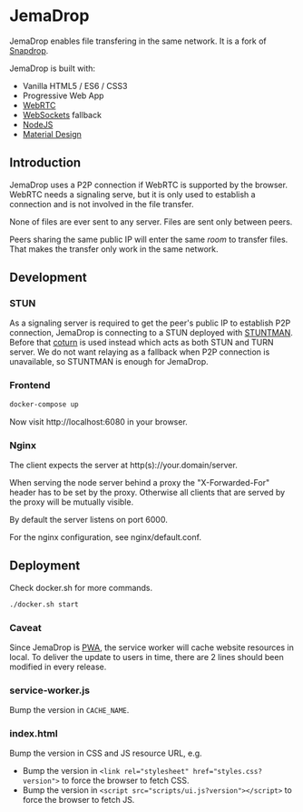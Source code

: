# JemaDrop

JemaDrop enables file transfering in the same network. It is a fork of [Snapdrop](https://github.com/RobinLinus/snapdrop).

JemaDrop is built with:
* Vanilla HTML5 / ES6 / CSS3
* Progressive Web App
* [WebRTC](http://webrtc.org/)
* [WebSockets](http://www.websocket.org/) fallback
* [NodeJS](https://nodejs.org/en/)
* [Material Design](https://material.google.com/)

## Introduction

JemaDrop uses a P2P connection if WebRTC is supported by the browser. WebRTC needs a signaling serve, but it is only used to establish a connection and is not involved in the file transfer.

None of files are ever sent to any server. Files are sent only between peers.

Peers sharing the same public IP will enter the same *room* to transfer files. That makes the transfer only work in the same network.

## Development

### STUN

As a signaling server is required to get the peer's public IP to establish P2P connection, JemaDrop is connecting to a STUN deployed with [STUNTMAN](http://www.stunprotocol.org/). Before that [coturn](https://github.com/coturn/coturn) is used instead which acts as both STUN and TURN server. We do not want relaying as a fallback when P2P connection is unavailable, so STUNTMAN is enough for JemaDrop.

### Frontend

```bash
docker-compose up
```

Now visit http://localhost:6080 in your browser.
    
### Nginx

The client expects the server at http(s)://your.domain/server.

When serving the node server behind a proxy the "X-Forwarded-For" header has to be set by the proxy. Otherwise all clients that are served by the proxy will be mutually visible.

By default the server listens on port 6000.

For the nginx configuration, see nginx/default.conf.

## Deployment

Check docker.sh for more commands.

```bash
./docker.sh start
```

### Caveat

Since JemaDrop is [PWA](https://en.wikipedia.org/wiki/Progressive_web_application), the service worker will cache website resources in local. To deliver the update to users in time, there are 2 lines should been modified in every release.

### service-worker.js

Bump the version in `CACHE_NAME`.

### index.html

Bump the version in CSS and JS resource URL, e.g.

- Bump the version in `<link rel="stylesheet" href="styles.css?version">` to force the browser to fetch CSS.
- Bump the version in `<script src="scripts/ui.js?version"></script>` to force the browser to fetch JS.
